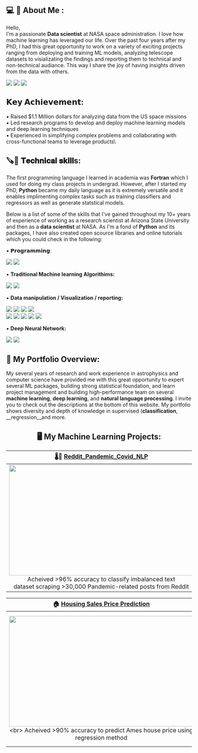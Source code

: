 
<!--
**EhsanGharibNezhad/EhsanGharibNezhad** is a ✨ _special_ ✨ repository because its `README.md` (this file) appears on your GitHub profile.

Here are some ideas to get you started:


-->
 

<h2> 💻 💼 About Me : </h2>

Hello,\
I'm a passionate __Data scientist__ at NASA space administration. I love how machine learning has leveraged our life. Over the past four years after my PhD, I had this great opportunity to work on a variety of exciting projects ranging from deploying and training ML models, analyzing telescope datasets to visializating the findings and reporting them to technical and non-technical audiance. This way I share the joy of having insights driven from the data with others.  

[![](https://img.shields.io/badge/LinkedIn-0077B5?style=for-the-badge&logo=linkedin&logoColor=white)](https://www.linkedin.com/in/ehsan-gharib-nezhad/) 
[![](https://img.shields.io/badge/Twitter-1DA1F2?style=for-the-badge&logo=twitter&logoColor=white)](https://twitter.com/exoEhsan) 
[![](https://img.shields.io/badge/GitHub-100000?style=for-the-badge&logo=github&logoColor=white)](https://github.com/EhsanGharibNezhad?tab=repositories) 
<!--
[![]()](https://twitter.com/exoEhsan) 
[![]()](https://twitter.com/exoEhsan) 
[![]()](https://twitter.com/exoEhsan) --->


## 𝗞𝗲𝘆 𝗔𝗰𝗵𝗶𝗲𝘃𝗲𝗺𝗲𝗻𝘁:
▪ Raised $1.1 Million dollars for analyzing data from the US space missions\
▪ Led research programs to develop and deploy machine learning models and deep learning techniques\
▪ Experienced in simplifying complex problems and collaborating with cross-functional teams to leverage products\




<h2>🪚🔧 𝐓𝐞𝐜𝐡𝐧𝐢𝐜𝐚𝐥 𝐬𝐤𝐢𝐥𝐥s:</h2>

The first programming language I learned in academia was __Fortran__ which I used for doing my class projects in undergrad. However, after I started my PhD,   __Python__ became my daily language as it is extremely versatile and it enables implimenting complex tasks such as training classifiers and regressors as well as generate statstical models. 

Below is a list of some of the skills that I've gained throughout my 10+ years of experience of working as a research scientist at Arizona State University and then as a __data scientist__ at NASA. As I'm a fond of __Python__ and its packages, I have also created open scource libraries and online tutorials which you could check in the following: 


▪ 𝗣𝗿𝗼𝗴𝗿𝗮𝗺𝗺𝗶𝗻𝗴:

[![](https://img.shields.io/badge/Python-FFD43B?style=for-the-badge&logo=python&logoColor=darkgreen)](https://www.python.org) [![](https://img.shields.io/badge/SQL-00000F?style=for-the-badge&logo=mysql&logoColor=white)](https://www.sql.com) 


▪ __Traditional Machine learning Algorithims:__

[![](https://img.shields.io/badge/scikit_learn-F7931E?style=for-the-badge&logo=scikit-learn&logoColor=white)](https://scikit-learn.org/stable/) [![](https://img.shields.io/badge/TensorFlow-FF6F00?style=for-the-badge&logo=TensorFlow&logoColor=white)](https://www.tensorflow.org) 


▪  __Data manipulation / Visualization / reporting:__

[![](https://img.shields.io/badge/Pandas-2C2D72?style=for-the-badge&logo=pandas&logoColor=white)](https://pandas.pydata.org)  [![](https://img.shields.io/badge/SciPy-654FF0?style=for-the-badge&logo=SciPy&logoColor=white)](https://www.scipy.org)  [![](https://img.shields.io/badge/Numpy-777BB4?style=for-the-badge&logo=numpy&logoColor=white)](https://numpy.org)  [![](https://img.shields.io/badge/conda-342B029.svg?&style=for-the-badge&logo=anaconda&logoColor=white)](https://www.anaconda.com) <br>
[![](https://img.shields.io/badge/Tableau-E97627?style=for-the-badge&logo=Tableau&logoColor=white)](https://www.tableau.com)  [![](https://img.shields.io/badge/LaTeX-47A141?style=for-the-badge&logo=LaTeX&logoColor=white)](https://www.latex-project.org)  [![](https://img.shields.io/badge/Microsoft_Excel-217346?style=for-the-badge&logo=microsoft-excel&logoColor=white)](https://www.microsoft.com/en-us/microsoft-365/excel)  [![](https://img.shields.io/badge/Microsoft_PowerPoint-B7472A?style=for-the-badge&logo=microsoft-powerpoint&logoColor=white)](https://www.microsoft.com/en-us/microsoft-365/powerpoint)  [![](https://img.shields.io/badge/Microsoft_Office-D83B01?style=for-the-badge&logo=microsoft-office&logoColor=white)](https://www.office.com)



▪  __Deep Neural Network:__

[![](https://img.shields.io/badge/TensorFlow-FF6F00?style=for-the-badge&logo=TensorFlow&logoColor=white)](https://www.tensorflow.org) 
[![](https://img.shields.io/badge/Keras-D00000?style=for-the-badge&logo=Keras&logoColor=white)](https://keras.io) 



## 💼 My Portfolio Overview:
My several years of research and work experience in astrophysics and computer science have provided me with this great opportunity to expert several ML packages, building strong statistical foundation, and learn project management and building high-performance team on several __machine learning__, __deep learning__, and  __natural language processing__. I invite you to check out the descriptions at the bottom of this website. My portfolio shows diversity and depth of knowledge in supervised (__classification__, __regression__and more.


<h2 align = "center"> 🖥 My Machine Learning Projects: </h2> 

| 🌡🥵 [Reddit_Pandemic_Covid_NLP]([https://github.com/EhsanGharibNezhad/Reddit_pandemic_Covid_NLP](https://github.com/EhsanGharibNezhad/Prediction-of-the-Housing-Price-Using-Machine-Learning-Tools))|🧬 [DNA Sequencing ML Classifier](https://github.com/EhsanGharibNezhad/DNA_Sequencing_Using_Machine_Learning_Algorithms)|
| :-:| :-:| 
| [<img src = "https://www.cnet.com/a/img/resize/f02a9f6e90e5c39347a2b44fb01e11f8a7656663/hub/2020/12/15/999f6acd-77f2-4bdf-9ac3-38c9335eecdf/gettyimages-1209519819.jpg?auto=webp&fit=crop&height=675&width=1200" width = 500 height = 300/>](https://github.com/EhsanGharibNezhad/Reddit_pandemic_Covid_NLP)  <br> Acheived >96% accuracy to classify imbalanced text  <br> dataset scraping >30,000 Pandemic-related posts from Reddit| [<img src="https://biocorecrg.github.io/CRG_Bioinformatics_for_Biologists_2021/pics/dna_title.jpg" width = 500 height = 300/>](https://github.com/EhsanGharibNezhad/DNA_Sequencing_Using_Machine_Learning_Algorithms) <br> Building DNN predictor to classify DNA 7 family genes   <br> with >73% accuracy|

| 🏠 [Housing Sales Price Prediction](https://github.com/EhsanGharibNezhad/Reddit_pandemic_Covid_NLP)|🤟 [Americal Sign Language Image Classification with CNN](https://github.com/EhsanGharibNezhad/ASL_alphabet_cnn_model_for_GA)|
| :-:| :-:| 
| [<img src = "https://www.forbes.com/advisor/wp-content/uploads/2022/04/housing_crash.jpg" width = 500 height = 300/>]([https://github.com/EhsanGharibNezhad/Reddit_pandemic_Covid_NLP](https://github.com/EhsanGharibNezhad/Prediction-of-the-Housing-Price-Using-Machine-Learning-Tools))  <br> Acheived >90% accuracy to predict Ames house price using regression method| [<img src="https://media.springernature.com/lw685/springer-static/image/art%3A10.1007%2Fs00521-019-04691-y/MediaObjects/521_2019_4691_Fig1_HTML.png" width = 500 height = 300 />](https://github.com/EhsanGharibNezhad/ASL_alphabet_cnn_model_for_GA) <br> Building CNN classifier to recognize English Alphabets through ASL language <br> >77% accuracy|




